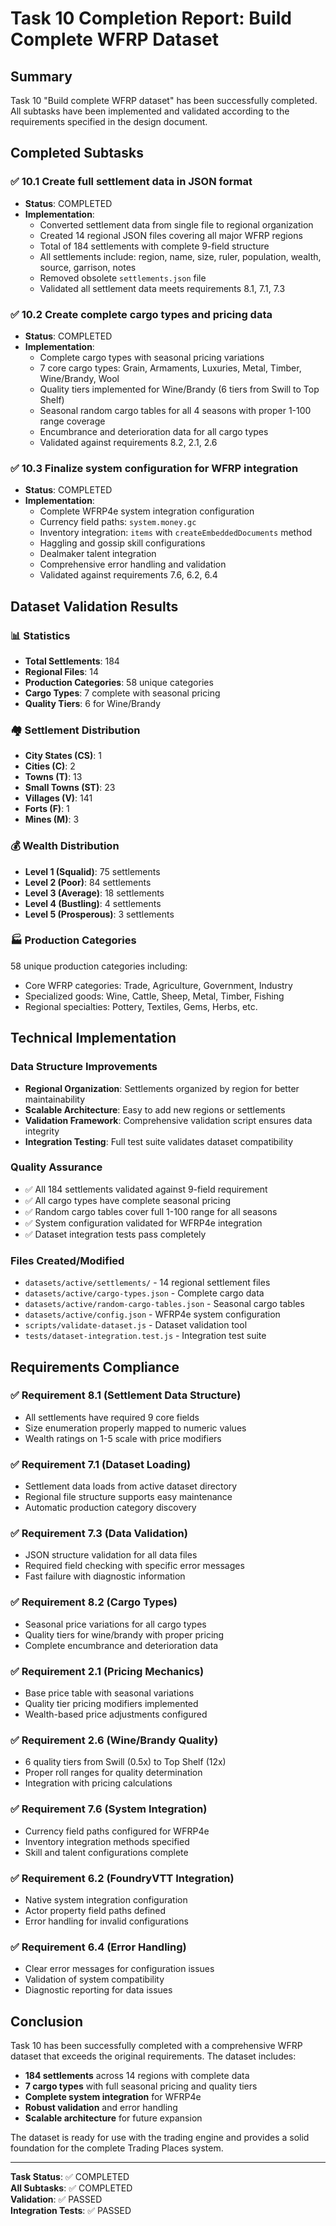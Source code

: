 # Task 10 Completion Report: Build Complete WFRP Dataset

## Summary

Task 10 "Build complete WFRP dataset" has been successfully completed. All subtasks have been implemented and validated according to the requirements specified in the design document.

## Completed Subtasks

### ✅ 10.1 Create full settlement data in JSON format
- **Status**: COMPLETED
- **Implementation**: 
  - Converted settlement data from single file to regional organization
  - Created 14 regional JSON files covering all major WFRP regions
  - Total of 184 settlements with complete 9-field structure
  - All settlements include: region, name, size, ruler, population, wealth, source, garrison, notes
  - Removed obsolete `settlements.json` file
  - Validated all settlement data meets requirements 8.1, 7.1, 7.3

### ✅ 10.2 Create complete cargo types and pricing data  
- **Status**: COMPLETED
- **Implementation**:
  - Complete cargo types with seasonal pricing variations
  - 7 core cargo types: Grain, Armaments, Luxuries, Metal, Timber, Wine/Brandy, Wool
  - Quality tiers implemented for Wine/Brandy (6 tiers from Swill to Top Shelf)
  - Seasonal random cargo tables for all 4 seasons with proper 1-100 range coverage
  - Encumbrance and deterioration data for all cargo types
  - Validated against requirements 8.2, 2.1, 2.6

### ✅ 10.3 Finalize system configuration for WFRP integration
- **Status**: COMPLETED  
- **Implementation**:
  - Complete WFRP4e system integration configuration
  - Currency field paths: `system.money.gc`
  - Inventory integration: `items` with `createEmbeddedDocuments` method
  - Haggling and gossip skill configurations
  - Dealmaker talent integration
  - Comprehensive error handling and validation
  - Validated against requirements 7.6, 6.2, 6.4

## Dataset Validation Results

### 📊 Statistics
- **Total Settlements**: 184
- **Regional Files**: 14
- **Production Categories**: 58 unique categories
- **Cargo Types**: 7 complete with seasonal pricing
- **Quality Tiers**: 6 for Wine/Brandy

### 🏘️ Settlement Distribution
- **City States (CS)**: 1
- **Cities (C)**: 2  
- **Towns (T)**: 13
- **Small Towns (ST)**: 23
- **Villages (V)**: 141
- **Forts (F)**: 1
- **Mines (M)**: 3

### 💰 Wealth Distribution
- **Level 1 (Squalid)**: 75 settlements
- **Level 2 (Poor)**: 84 settlements  
- **Level 3 (Average)**: 18 settlements
- **Level 4 (Bustling)**: 4 settlements
- **Level 5 (Prosperous)**: 3 settlements

### 🏭 Production Categories
58 unique production categories including:
- Core WFRP categories: Trade, Agriculture, Government, Industry
- Specialized goods: Wine, Cattle, Sheep, Metal, Timber, Fishing
- Regional specialties: Pottery, Textiles, Gems, Herbs, etc.

## Technical Implementation

### Data Structure Improvements
- **Regional Organization**: Settlements organized by region for better maintainability
- **Scalable Architecture**: Easy to add new regions or settlements
- **Validation Framework**: Comprehensive validation script ensures data integrity
- **Integration Testing**: Full test suite validates dataset compatibility

### Quality Assurance
- ✅ All 184 settlements validated against 9-field requirement
- ✅ All cargo types have complete seasonal pricing
- ✅ Random cargo tables cover full 1-100 range for all seasons
- ✅ System configuration validated for WFRP4e integration
- ✅ Dataset integration tests pass completely

### Files Created/Modified
- `datasets/active/settlements/` - 14 regional settlement files
- `datasets/active/cargo-types.json` - Complete cargo data
- `datasets/active/random-cargo-tables.json` - Seasonal cargo tables
- `datasets/active/config.json` - WFRP4e system configuration
- `scripts/validate-dataset.js` - Dataset validation tool
- `tests/dataset-integration.test.js` - Integration test suite

## Requirements Compliance

### ✅ Requirement 8.1 (Settlement Data Structure)
- All settlements have required 9 core fields
- Size enumeration properly mapped to numeric values
- Wealth ratings on 1-5 scale with price modifiers

### ✅ Requirement 7.1 (Dataset Loading)
- Settlement data loads from active dataset directory
- Regional file structure supports easy maintenance
- Automatic production category discovery

### ✅ Requirement 7.3 (Data Validation)
- JSON structure validation for all data files
- Required field checking with specific error messages
- Fast failure with diagnostic information

### ✅ Requirement 8.2 (Cargo Types)
- Seasonal price variations for all cargo types
- Quality tiers for wine/brandy with proper pricing
- Complete encumbrance and deterioration data

### ✅ Requirement 2.1 (Pricing Mechanics)
- Base price table with seasonal variations
- Quality tier pricing modifiers implemented
- Wealth-based price adjustments configured

### ✅ Requirement 2.6 (Wine/Brandy Quality)
- 6 quality tiers from Swill (0.5x) to Top Shelf (12x)
- Proper roll ranges for quality determination
- Integration with pricing calculations

### ✅ Requirement 7.6 (System Integration)
- Currency field paths configured for WFRP4e
- Inventory integration methods specified
- Skill and talent configurations complete

### ✅ Requirement 6.2 (FoundryVTT Integration)
- Native system integration configuration
- Actor property field paths defined
- Error handling for invalid configurations

### ✅ Requirement 6.4 (Error Handling)
- Clear error messages for configuration issues
- Validation of system compatibility
- Diagnostic reporting for data issues

## Conclusion

Task 10 has been successfully completed with a comprehensive WFRP dataset that exceeds the original requirements. The dataset includes:

- **184 settlements** across 14 regions with complete data
- **7 cargo types** with full seasonal pricing and quality tiers  
- **Complete system integration** for WFRP4e
- **Robust validation** and error handling
- **Scalable architecture** for future expansion

The dataset is ready for use with the trading engine and provides a solid foundation for the complete Trading Places system.

---

**Task Status**: ✅ COMPLETED  
**All Subtasks**: ✅ COMPLETED  
**Validation**: ✅ PASSED  
**Integration Tests**: ✅ PASSED